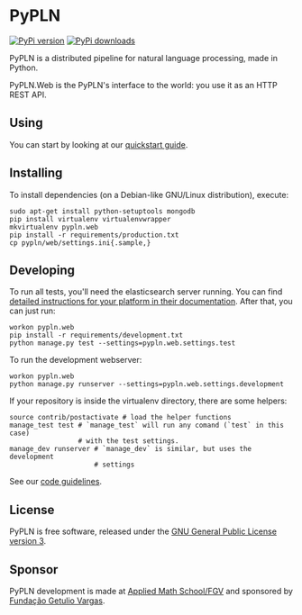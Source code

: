 # PyPLN

[![PyPi version](https://img.shields.io/pypi/v/pypln.web.svg)](https://crate.io/packages/pypln.web/)
[![PyPi downloads](https://img.shields.io/pypi/dm/pypln.web.svg)](https://crate.io/packages/pypln.web/)

PyPLN is a distributed pipeline for natural language processing, made in
Python.

PyPLN.Web is the PyPLN's interface to the world: you use it as an HTTP REST
API.


## Using

You can start by looking at our [quickstart
guide](https://github.com/NAMD/pypln.web/wiki/Quickstart-guide).


## Installing

To install dependencies (on a Debian-like GNU/Linux distribution), execute:

    sudo apt-get install python-setuptools mongodb
    pip install virtualenv virtualenvwrapper
    mkvirtualenv pypln.web
    pip install -r requirements/production.txt
    cp pypln/web/settings.ini{.sample,}


## Developing

To run all tests, you'll need the elasticsearch server running. You can find
[detailed instructions for your platform in their
documentation](https://www.elastic.co/downloads/elasticsearch). After that, you
can just run:

    workon pypln.web
    pip install -r requirements/development.txt
    python manage.py test --settings=pypln.web.settings.test


To run the development webserver:

    workon pypln.web
    python manage.py runserver --settings=pypln.web.settings.development


If your repository is inside the virtualenv directory, there are some helpers:

    source contrib/postactivate # load the helper functions
    manage_test test # `manage_test` will run any comand (`test` in this case)
                     # with the test settings.
    manage_dev runserver # `manage_dev` is similar, but uses the development
                         # settings

See our [code guidelines](https://github.com/namd/pypln.web/blob/develop/CONTRIBUTING.rst).


## License

PyPLN is free software, released under the [GNU General Public License version
3](https://gnu.org/licenses/gpl-3.0.html).


## Sponsor

PyPLN development is made at [Applied Math School/FGV](http://emap.fgv.br/) and
sponsored by [Fundação Getulio Vargas](http://portal.fgv.br/).
